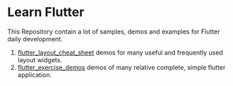 # Learn Flutter

This Repository contain a lot of samples, demos and examples for Flutter daily development.

1. [flutter_layout_cheat_sheet](https://github.com/longlinht/learn-flutter/tree/master/flutter_layout_cheat_sheet) demos for many useful and frequently used layout widgets.
2. [flutter_exercise_demos](https://github.com/longlinht/learn-flutter/tree/master/flutter_exercise_demos) demos of many relative complete, simple flutter application.


